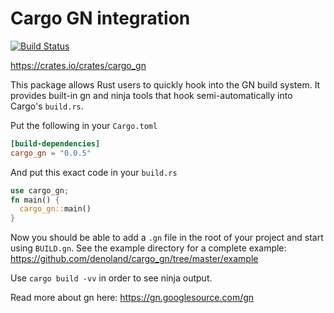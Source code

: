 # Cargo GN integration

[![Build Status](https://dev.azure.com/denoland/cargo_gn/_apis/build/status/denoland.cargo_gn?branchName=master)](https://dev.azure.com/denoland/cargo_gn/_build/latest?definitionId=3&branchName=master)

https://crates.io/crates/cargo_gn

This package allows Rust users to quickly hook into the GN build system.
It provides built-in gn and ninja tools that hook semi-automatically into
Cargo's `build.rs`.

Put the following in your `Cargo.toml`

```toml
[build-dependencies]
cargo_gn = "0.0.5"
```

And put this exact code in your `build.rs`

```rust
use cargo_gn;
fn main() {
  cargo_gn::main()
}
```

Now you should be able to add a `.gn` file in the root of your project and
start using `BUILD.gn`. See the example directory for a complete example:
https://github.com/denoland/cargo_gn/tree/master/example

Use `cargo build -vv` in order to see ninja output.

Read more about gn here: https://gn.googlesource.com/gn
